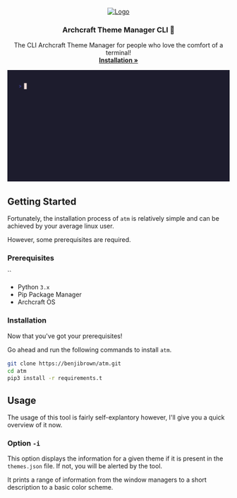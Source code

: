 



<!-- PROJECT LOGO -->
<br />
<div align="center">
  <a href="https://github.com/benjibrown/atm">
    <img src="https://media.discordapp.net/attachments/1059398371107950702/1064617403960545332/clilogo2.png?width=615&height=615" alt="Logo" width="160" height="160">
  </a>

  <h3 align="center">Archcraft Theme Manager CLI 🧨</h3>

  <p align="center">
    The CLI Archcraft Theme Manager for people who love the comfort of a terminal!
    <br />
    <a href="https://github.com/benjibrown/atm#Installation"><strong>Installation »</strong></a>
    <br />
  </p>
</div>

![preview](./resources/preview.gif)

## Getting Started

Fortunately, the installation process of `atm` is relatively simple
and can be achieved by your average linux user.

However, some prerequisites are required.

### Prerequisites
``
- Python `3.x`
- Pip Package Manager
- Archcraft OS


### Installation

Now that you've got your prerequisites! 

Go ahead and run the following commands to install `atm`.

```bash
git clone https://benjibrown/atm.git
cd atm
pip3 install -r requirements.t
```

## Usage

The usage of this tool is fairly self-explantory however, I'll give you a quick overview of it now.

### Option `-i`

This option displays the information for a given theme if it is present in the `themes.json` file. If not, you will be alerted by the tool.

It prints a range of information from the window managers to a short description to a basic color scheme.
